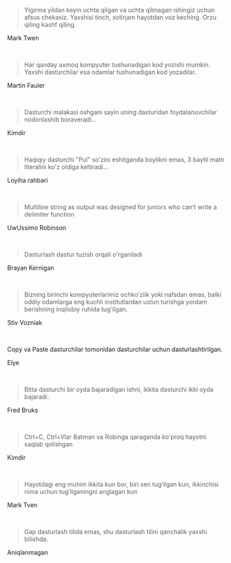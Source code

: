 > Yigirma yildan keyin uchta qilgan va uchta qilmagan ishingiz uchun afsus chekasiz. Yaxshisi tinch, xotirjam hayotdan voz keching. Orzu qiling kashf qiling.

Mark Twen

<br />

> Har qanday axmoq kompyuter tushunadigan kod yozishi mumkin. Yaxshi dasturchilar esa odamlar tushunadigan kod yozadilar.

Martin Fauler

<br />

> Dasturchi malakasi oshgani sayin uning dasturidan foydalanuvchilar nodonlashib boraveradi...

Kimdir

<br />

> Haqiqiy dasturchi "Pul" so'zini eshitganda boylikni emas, 3 baytli matn literalini ko'z oldiga keltiradi...

Loyiha rahbari

<br />

> Multiline string as output was designed for juniors who can’t write a delimiter function

UwUssimo Robinson

<br />

> Dasturlash dastur tuzish orqali o'rganiladi

Brayan Kernigan

<br />

> Bizning birinchi kompyuterlarimiz ochko'zlik yoki nafsdan emas, balki oddiy odamlarga eng kuchli institutlardan ustun turishga yordam berishning inqilobiy ruhida tug'ilgan.

Stiv Vozniak

<br />

Copy va Paste dasturchilar tomonidan dasturchilar uchun dasturlashtirilgan.

Elye

<br />

> Bitta dasturchi bir oyda bajaradigan ishni, ikkita dasturchi ikki oyda bajaradi.

Fred Bruks

<br />

> Ctrl+C, Ctrl+Vlar Batman va Robinga qaraganda ko'proq hayotni saqlab qolishgan

Kimdir

<br />

> Hayotdagi eng muhim ikkita kun bor, biri sen tug‘ilgan kun, ikkinchisi nima uchun tug‘ilganingni anglagan kun

Mark Tven

<br />

> Gap dasturlash tilida emas, shu dasturlash tilini qanchalik yaxshi bilishda.

Aniqlanmagan

<br />
